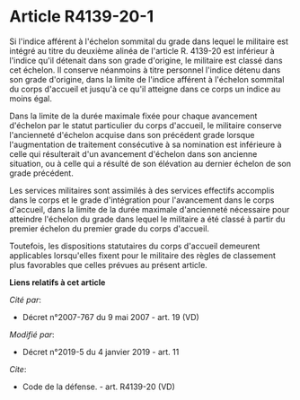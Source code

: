 # Article R4139-20-1

Si l'indice afférent à l'échelon sommital du grade dans lequel le militaire est intégré au titre du deuxième alinéa de
l'article R. 4139-20 est inférieur à l'indice qu'il détenait dans son grade d'origine, le militaire est classé dans cet
échelon. Il conserve néanmoins à titre personnel l'indice détenu dans son grade d'origine, dans la limite de l'indice
afférent à l'échelon sommital du corps d'accueil et jusqu'à ce qu'il atteigne dans ce corps un indice au moins égal.

Dans la limite de la durée maximale fixée pour chaque avancement d'échelon par le statut particulier du corps d'accueil, le
militaire conserve l'ancienneté d'échelon acquise dans son précédent grade lorsque l'augmentation de traitement consécutive à
sa nomination est inférieure à celle qui résulterait d'un avancement d'échelon dans son ancienne situation, ou à celle qui a
résulté de son élévation au dernier échelon de son grade précédent.

Les services militaires sont assimilés à des services effectifs accomplis dans le corps et le grade d'intégration pour
l'avancement dans le corps d'accueil, dans la limite de la durée maximale d'ancienneté nécessaire pour atteindre l'échelon du
grade dans lequel le militaire a été classé à partir du premier échelon du premier grade du corps d'accueil.

Toutefois, les dispositions statutaires du corps d'accueil demeurent applicables lorsqu'elles fixent pour le militaire des
règles de classement plus favorables que celles prévues au présent article.

**Liens relatifs à cet article**

_Cité par_:

  - Décret n°2007-767 du 9 mai 2007 - art. 19 (VD)

_Modifié par_:

  - Décret n°2019-5 du 4 janvier 2019 - art. 11

_Cite_:

  - Code de la défense. - art. R4139-20 (VD)
